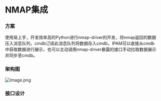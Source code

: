 

# NMAP集成

### 方案

使用易上手，开发效率高的Python进行nmap-driver的开发，将nmap返回的数据压入消息队列，cmdb订阅此消息队列将数据存入cmdb，IPAM可以直接从cmdb中获取数据进行展示，也可以主动调用nmap-driver暴露的接口手动拉取数据展示并同步至cmdb。



### 架构图

![image.png](https://b3logfile.com/file/2020/10/image-b383f3b7.png)



### 接口设计



